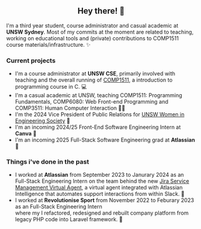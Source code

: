 <h2><center>Hey there! 👋</center></h3>

I'm a third year student, course administrator and casual academic at <strong>UNSW Sydney</strong>. Most of my commits at the moment are related to teaching, working on educational tools and (private) contributions to COMP1511 course materials/infrastructure. ✨

<h3>Current projects</h3>
<ul>
<li>I'm a course administrator at <strong>UNSW CSE</strong>, primarily involved with teaching and the overall running of <a href="https://www.unsw.edu.au/course-outlines#search=comp1511&filters=year%3A2024&sort=relevance&startRank=1&numRanks=10">COMP1511</a>, a introduction to programming course in C. 💻</li>
<li>I'm a casual academic at UNSW, teaching COMP1511: Programming Fundamentals, COMP6080: Web Front-end Programming and COMP3511: Human Computer Interaction 👩‍🏫</li>
<li>I'm the 2024 Vice President of Public Relations for <a href = "https://www.wiesoc.com/">UNSW Women in Engineering Society</a> 💜</li>
<li>I'm an incoming 2024/25 Front-End Software Engineering Intern at <strong>Canva</strong> 🥳</li>
<li>I'm an incoming 2025 Full-Stack Software Engineering grad at <strong>Atlassian</strong> 🎉</li>
</ul>

<h3>Things i've done in the past</h3>
<ul>
  <li>I worked at <strong>Atlassian</strong> from September 2023 to Janurary 2024 as an Full-Stack Engineering Intern on the team behind the new <a href = "https://www.atlassian.com/software/jira/service-management/features/itsm/virtual-agent">Jira Service Management Virtual Agent</a>, a virtual agent integrated with Atlassian Intelligence that automates support interactions from within Slack. 🤩</li>
  <li>I worked at <strong>Revolutionise Sport</strong> from November 2022 to Feburary 2023 as an Full-Stack Engineering Intern </li> where my I refactored, redesigned and rebuilt company platform from legacy PHP code into Laravel framework. 🥰
</ul>
